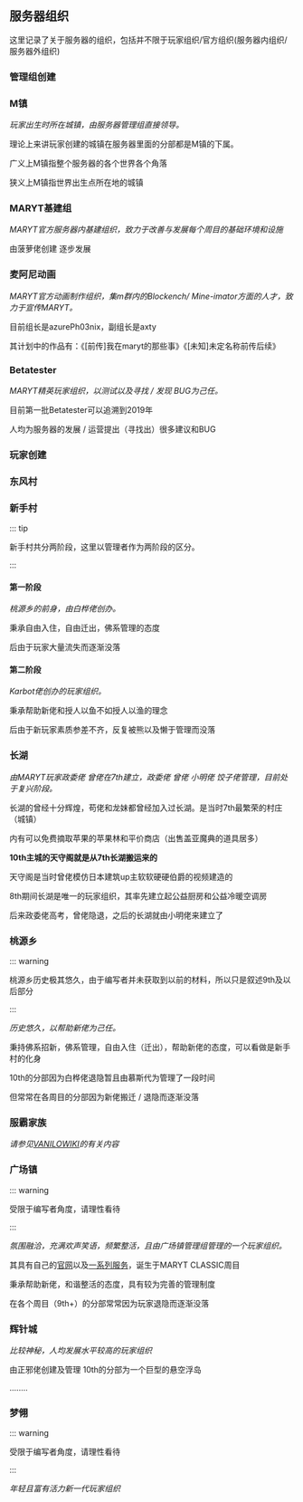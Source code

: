 ## 服务器组织

这里记录了关于服务器的组织，包括并不限于玩家组织/官方组织(服务器内组织/服务器外组织)

### **管理组创建**

### M镇

*玩家出生时所在城镇，由服务器管理组直接领导。*

理论上来讲玩家创建的城镇在服务器里面的分部都是M镇的下属。

广义上M镇指整个服务器的各个世界各个角落

狭义上M镇指世界出生点所在地的城镇

### MARYT基建组

*MARYT官方服务器内基建组织，致力于改善与发展每个周目的基础环境和设施*

由菠萝佬创建 逐步发展

### 麦阿尼动画

*MARYT官方动画制作组织，集m群内的Blockench/ Mine-imator方面的人才，致力于宣传MARYT。*

目前组长是azurePh03nix，副组长是axty

其计划中的作品有：《[前传]我在maryt的那些事》《[未知]未定名称前传后续》

### Betatester

*MARYT精英玩家组织，以测试以及寻找 / 发现 BUG为己任。*

目前第一批Betatester可以追溯到2019年

人均为服务器的发展 / 运营提出（寻找出）很多建议和BUG

### **玩家创建**

### 东风村

### 新手村

::: tip 

新手村共分两阶段，这里以管理者作为两阶段的区分。

 ::: 

#### **第一阶段**

*桃源乡的前身，由白桦佬创办。*

秉承自由入住，自由迁出，佛系管理的态度

后由于玩家大量流失而逐渐没落

#### **第二阶段**

*Karbot佬创办的玩家组织。*

秉承帮助新佬和授人以鱼不如授人以渔的理念

后由于新玩家素质参差不齐，反复被熊以及懒于管理而没落

### 长湖

*由MARYT玩家政委佬 曾佬在7th建立，政委佬 曾佬 小明佬 饺子佬管理，目前处于复兴阶段。*

长湖的曾经十分辉煌，苟佬和龙妹都曾经加入过长湖。是当时7th最繁荣的村庄（城镇）

内有可以免费摘取苹果的苹果林和平价商店（出售盖亚魔典的道具居多）

**10th主城的天守阁就是从7th长湖搬运来的**

天守阁是当时曾佬模仿日本建筑up主软软硬硬伯爵的视频建造的

8th期间长湖是唯一的玩家组织，其率先建立起公益厨房和公益冷暖空调房

后来政委佬高考，曾佬隐退，之后的长湖就由小明佬来建立了

### 桃源乡

::: warning

桃源乡历史极其悠久，由于编写者并未获取到以前的材料，所以只是叙述9th及以后部分

:::

*历史悠久，以帮助新佬为己任。*

秉持佛系招新，佛系管理，自由入住（迁出），帮助新佬的态度，可以看做是新手村的化身

10th的分部因为白桦佬退隐暂且由慕斯代为管理了一段时间

但常常在各周目的分部因为新佬搬迁 / 退隐而逐渐没落

### 服霸家族

*请参见[VANILOWIKI](https://vanilowiki.g-c-z.cc)的有关内容*

### 广场镇

::: warning

受限于编写者角度，请理性看待

:::

*氛围融洽，充满欢声笑语，频繁整活，且由广场镇管理组管理的一个玩家组织。*

其具有自己的[官网](https://g-c-z.cc)以及[一系列服务](https://daohang.g-c-z.cc)，诞生于MARYT CLASSIC周目

秉承帮助新佬，和谐整活的态度，具有较为完善的管理制度

在各个周目（9th+）的分部常常因为玩家退隐而逐渐没落

### 辉针城

*比较神秘，人均发展水平较高的玩家组织*

由正邪佬创建及管理 10th的分部为一个巨型的悬空浮岛

........

### 梦翎

::: warning

受限于编写者角度，请理性看待

:::

*年轻且富有活力新一代玩家组织*

